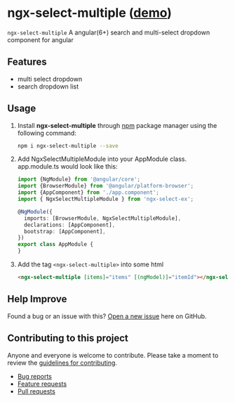 # ngx-select-multiple ([demo](https://danielfnz.github.io/ngx-select-multiple/))

`ngx-select-multiple` A angular(6+) search and multi-select dropdown component for angular

## Features

* multi select dropdown
* search dropdown list

## Usage

1. Install **ngx-select-multiple** through [npm](https://www.npmjs.com/package/ngx-select-multiple) package manager using the following command:

    ```bash
    npm i ngx-select-multiple --save
    ```

2. Add NgxSelectMultipleModule into your AppModule class. app.module.ts would look like this:

    ```typescript
    import {NgModule} from '@angular/core';
    import {BrowserModule} from '@angular/platform-browser';
    import {AppComponent} from './app.component';
    import { NgxSelectMultipleModule } from 'ngx-select-ex';

    @NgModule({
      imports: [BrowserModule, NgxSelectMultipleModule],
      declarations: [AppComponent],
      bootstrap: [AppComponent],
    })
    export class AppModule {
    }
    ```
3. Add the tag `<ngx-select-multiple>` into some html

    ```html
    <ngx-select-multiple [items]="items" [(ngModel)]="itemId"></ngx-select-multiple>
    ```
## Help Improve

Found a bug or an issue with this? [Open a new issue](https://github.com/danielfnz/ngx-select-multiple/issues) here on GitHub.

## Contributing to this project

Anyone and everyone is welcome to contribute. Please take a moment to
review the [guidelines for contributing](CONTRIBUTING.md).

* [Bug reports](CONTRIBUTING.md#bugs)
* [Feature requests](CONTRIBUTING.md#features)
* [Pull requests](CONTRIBUTING.md#pull-requests)
